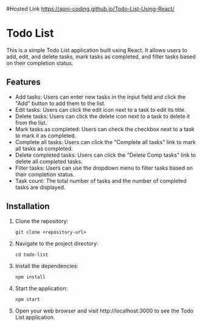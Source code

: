 #Hosted Link
https://apni-coding.github.io/Todo-List-Using-React/

# Todo List

This is a simple Todo List application built using React. It allows users to add, edit, and delete tasks, mark tasks as completed, and filter tasks based on their completion status.

## Features

- Add tasks: Users can enter new tasks in the input field and click the "Add" button to add them to the list.
- Edit tasks: Users can click the edit icon next to a task to edit its title.
- Delete tasks: Users can click the delete icon next to a task to delete it from the list.
- Mark tasks as completed: Users can check the checkbox next to a task to mark it as completed.
- Complete all tasks: Users can click the "Complete all tasks" link to mark all tasks as completed.
- Delete completed tasks: Users can click the "Delete Comp tasks" link to delete all completed tasks.
- Filter tasks: Users can use the dropdown menu to filter tasks based on their completion status.
- Task count: The total number of tasks and the number of completed tasks are displayed.

## Installation

1. Clone the repository:
   ```
   git clone <repository-url>
   ```

2. Navigate to the project directory:
   ```
   cd todo-list
   ```

3. Install the dependencies:
   ```
   npm install
   ```

4. Start the application:
   ```
   npm start
   ```

5. Open your web browser and visit http://localhost:3000 to see the Todo List application.
